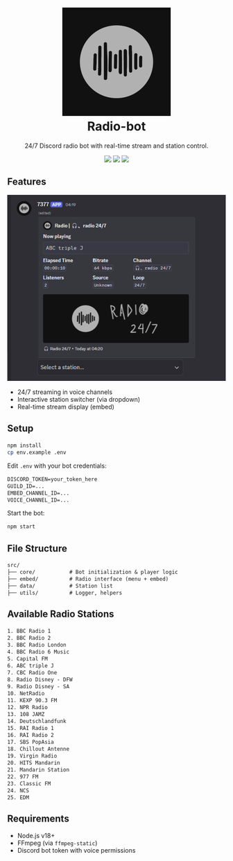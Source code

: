 <h1 align="center">
  <br>
  <a href="https://github.com/jevenchy"><img src="img/bot_avatar.png" width="250" height="250" alt="Radio-bot"></a>
  <br>
  Radio-bot
  <br>
</h1>

<p align="center">24/7 Discord radio bot with real-time stream and station control.</p>

<p align="center">
  <img src="https://img.shields.io/badge/lang-JavaScript-yellow" />
  <img src="https://img.shields.io/badge/version-v1.0.0-blue" />
  <img src="https://img.shields.io/badge/Jevenchy-black" />
</p>

## Features

![Bot in action](img/bot_embed.png)

- 24/7 streaming in voice channels
- Interactive station switcher (via dropdown)
- Real-time stream display (embed)

## Setup

```bash
npm install
cp env.example .env
```

Edit `.env` with your bot credentials:

```env
DISCORD_TOKEN=your_token_here
GUILD_ID=...
EMBED_CHANNEL_ID=...
VOICE_CHANNEL_ID=...
```

Start the bot:

```bash
npm start
```

## File Structure

```
src/
├── core/           # Bot initialization & player logic
├── embed/          # Radio interface (menu + embed)
├── data/           # Station list
├── utils/          # Logger, helpers
```

## Available Radio Stations

```
1. BBC Radio 1
2. BBC Radio 2
3. BBC Radio London
4. BBC Radio 6 Music
5. Capital FM
6. ABC triple J
7. CBC Radio One
8. Radio Disney - DFW
9. Radio Disney - SA
10. NetRadio
11. KEXP 90.3 FM
12. NPR Radio
13. 108 JAMZ
14. Deutschlandfunk
15. RAI Radio 1
16. RAI Radio 2
17. SBS PopAsia
18. Chillout Antenne
19. Virgin Radio
20. HITS Mandarin
21. Mandarin Station
22. 977 FM
23. Classic FM
24. NCS
25. EDM
```

## Requirements

- Node.js v18+
- FFmpeg (via `ffmpeg-static`)
- Discord bot token with voice permissions